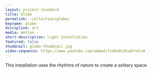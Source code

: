 ```yaml
---
layout: project-standard
title: Globe
permalink: :collection/globe/
keyname: globe
discipline: art
media: motion
short-description: Light Installation
featured: false
thumbnail: globe-thumbnail.jpg
video-sequence: https://www.youtube.com/embed/fvSOx0iXtvQ?rel=0
---
```


<!-- A campfire at night&mdash;with shifting light against dark&mdash;can transfix the eye and quiet the mind. This installation invokes the rhythms of nature to create a space of solitude. -->
This installation uses the rhythms of nature to create a solitary space.